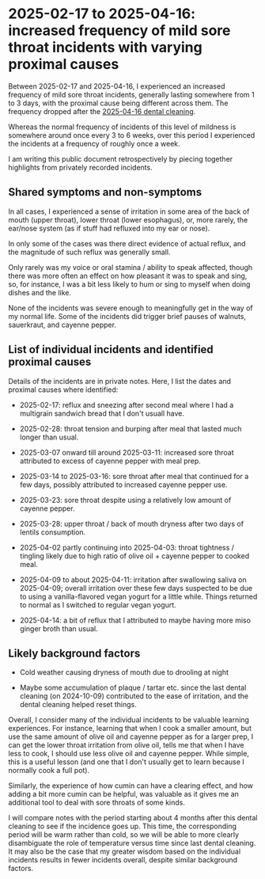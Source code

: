 # 2025-02-17 to 2025-04-16: increased frequency of mild sore throat incidents with varying proximal causes

Between 2025-02-17 and 2025-04-16, I experienced an increased
frequency of mild sore throat incidents, generally lasting somewhere
from 1 to 3 days, with the proximal cause being different across
them. The frequency dropped after the [2025-04-16 dental
cleaning](2025-04-16-dental-cleaning.md).

Whereas the normal frequency of incidents of this level of mildness is
somewhere around once every 3 to 6 weeks, over this period I
experienced the incidents at a frequency of roughly once a week.

I am writing this public document retrospectively by piecing together
highlights from privately recorded incidents.

## Shared symptoms and non-symptoms

In all cases, I experienced a sense of irritation in some area of the
back of mouth (upper throat), lower throat (lower esophagus), or, more
rarely, the ear/nose system (as if stuff had refluxed into my ear or
nose).

In only some of the cases was there direct evidence of actual reflux,
and the magnitude of such reflux was generally small.

Only rarely was my voice or oral stamina / ability to speak affected,
though there was more often an effect on how pleasant it was to speak
and sing, so, for instance, I was a bit less likely to hum or sing to
myself when doing dishes and the like.

None of the incidents was severe enough to meaningfully get in the way
of my normal life. Some of the incidents did trigger brief pauses of
walnuts, sauerkraut, and cayenne pepper.

## List of individual incidents and identified proximal causes

Details of the incidents are in private notes. Here, I list the dates
and proximal causes where identified:

* 2025-02-17: reflux and sneezing after second meal where I had a
  multigrain sandwich bread that I don't usuall have.

* 2025-02-28: throat tension and burping after meal that lasted much
  longer than usual.

* 2025-03-07 onward till around 2025-03-11: increased sore throat
  attributed to excess of cayenne pepper with meal prep.

* 2025-03-14 to 2025-03-16: sore throat after meal that continued for
  a few days, possibly attributed to increased cayenne pepper use.

* 2025-03-23: sore throat despite using a relatively low amount of
  cayenne pepper.

* 2025-03-28: upper throat / back of mouth dryness after two days of
  lentils consumption.

* 2025-04-02 partly continuing into 2025-04-03: throat tightness /
  tingling likely due to high ratio of olive oil + cayenne pepper to
  cooked meal.

* 2025-04-09 to about 2025-04-11: irritation after swallowing saliva
  on 2025-04-09; overall irritation over these few days suspected to
  be due to using a vanilla-flavored vegan yogurt for a little
  while. Things returned to normal as I switched to regular vegan
  yogurt.

* 2025-04-14: a bit of reflux that I attributed to maybe having more
  miso ginger broth than usual.

## Likely background factors

* Cold weather causing dryness of mouth due to drooling at night

* Maybe some accumulation of plaque / tartar etc. since the last
  dental cleaning (on 2024-10-09) contributed to the ease of
  irritation, and the dental cleaning helped reset things.

Overall, I consider many of the individual incidents to be valuable
learning experiences. For instance, learning that when I cook a
smaller amount, but use the same amount of olive oil and cayenne
pepper as for a larger prep, I can get the lower throat irritation
from olive oil, tells me that when I have less to cook, I should use
less olive oil and cayenne pepper. While simple, this is a useful
lesson (and one that I don't usually get to learn because I normally
cook a full pot).

Similarly, the experience of how cumin can have a clearing effect, and
how adding a bit more cumin can be helpful, was valuable as it gives
me an additional tool to deal with sore throats of some kinds.

I will compare notes with the period starting about 4 months after
this dental cleaning to see if the incidence goes up. This time, the
corresponding period will be warm rather than cold, so we will be able
to more clearly disambiguate the role of temperature versus time since
last dental cleaning. It may also be the case that my greater wisdom
based on the individual incidents results in fewer incidents overall,
despite similar background factors.
